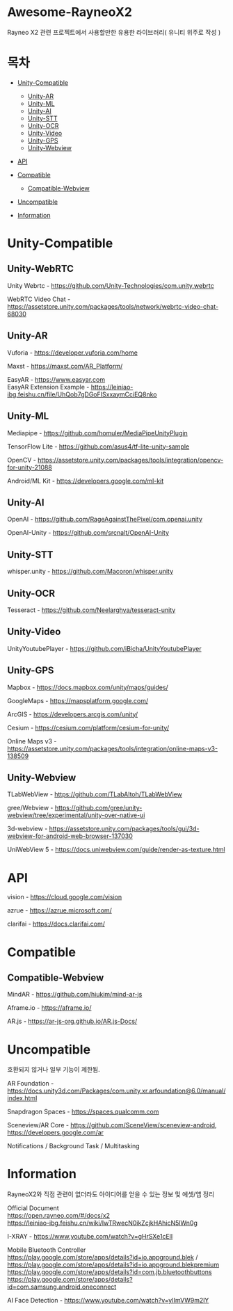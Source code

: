 # Awesome-RayneoX2
Rayneo X2 관련 프로젝트에서 사용할만한 유용한 라이브러리( 유니티 위주로 작성 )

# 목차
 
- [Unity-Compatible](#Unity)
    - [Unity-AR](#Unity-AR)
    - [Unity-ML](#Unity-ML)
    - [Unity-AI](#Unity-AI)
    - [Unity-STT](#Unity-STT)
    - [Unity-OCR](#Unity-OCR)
    - [Unity-Video](#Unity-Video)
    - [Unity-GPS](#Unity-GPS)
    - [Unity-Webview](#Unity-Webview)

- [API](#API)

- [Compatible](#Compatible)
    - [Compatible-Webview](#Compatible-Webview)
    
- [Uncompatible](#Uncompatible)

- [Information](#Information)

# Unity-Compatible

## Unity-WebRTC

Unity Webrtc - https://github.com/Unity-Technologies/com.unity.webrtc

WebRTC Video Chat - https://assetstore.unity.com/packages/tools/network/webrtc-video-chat-68030

## Unity-AR

Vuforia - https://developer.vuforia.com/home

Maxst - https://maxst.com/AR_Platform/

EasyAR - https://www.easyar.com</br>
EasyAR Extension Example - https://leiniao-ibg.feishu.cn/file/UhQob7gDGoFISxxaymCciEQ8nko

## Unity-ML

Mediapipe - https://github.com/homuler/MediaPipeUnityPlugin

TensorFlow Lite - https://github.com/asus4/tf-lite-unity-sample

OpenCV - https://assetstore.unity.com/packages/tools/integration/opencv-for-unity-21088

Android/ML Kit - https://developers.google.com/ml-kit

## Unity-AI

OpenAI - https://github.com/RageAgainstThePixel/com.openai.unity

OpenAI-Unity - https://github.com/srcnalt/OpenAI-Unity

## Unity-STT

whisper.unity - https://github.com/Macoron/whisper.unity

## Unity-OCR

Tesseract - https://github.com/Neelarghya/tesseract-unity

## Unity-Video

UnityYoutubePlayer - https://github.com/iBicha/UnityYoutubePlayer

## Unity-GPS

Mapbox - https://docs.mapbox.com/unity/maps/guides/

GoogleMaps - https://mapsplatform.google.com/

ArcGIS - https://developers.arcgis.com/unity/

Cesium - https://cesium.com/platform/cesium-for-unity/

Online Maps v3 - https://assetstore.unity.com/packages/tools/integration/online-maps-v3-138509

## Unity-Webview

TLabWebView - https://github.com/TLabAltoh/TLabWebView

gree/Webview - https://github.com/gree/unity-webview/tree/experimental/unity-over-native-ui

3d-webview - https://assetstore.unity.com/packages/tools/gui/3d-webview-for-android-web-browser-137030

UniWebView 5 - https://docs.uniwebview.com/guide/render-as-texture.html

# API

vision - https://cloud.google.com/vision

azrue - https://azrue.microsoft.com/

clarifai - https://docs.clarifai.com/

# Compatible

## Compatible-Webview

MindAR - https://github.com/hiukim/mind-ar-js

Aframe.io - https://aframe.io/

AR.js - https://ar-js-org.github.io/AR.js-Docs/

# Uncompatible

호환되지 않거나 일부 기능이 제한됨.

AR Foundation - https://docs.unity3d.com/Packages/com.unity.xr.arfoundation@6.0/manual/index.html

Snapdragon Spaces - https://spaces.qualcomm.com

Sceneview/AR Core - https://github.com/SceneView/sceneview-android, https://developers.google.com/ar

Notifications / Background Task / Multitasking

# Information
RayneoX2와 직접 관련이 없더라도 아이디어를 얻을 수 있는 정보 및 에셋/앱 정리

Official Document</br>
https://open.rayneo.com/#/docs/x2</br>
https://leiniao-ibg.feishu.cn/wiki/IwTRwecN0ikZcjkHAhicN5lWn0g

I-XRAY - https://www.youtube.com/watch?v=gHrSXe1cElI

Mobile Bluetooth Controller</br>
https://play.google.com/store/apps/details?id=io.appground.blek / https://play.google.com/store/apps/details?id=io.appground.blekpremium</br>
https://play.google.com/store/apps/details?id=com.jb.bluetoothbuttons</br>
https://play.google.com/store/apps/details?id=com.samsung.android.oneconnect

AI Face Detection - https://www.youtube.com/watch?v=yIImVW9m2lY
